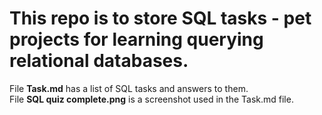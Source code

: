 # This repo is to store SQL tasks - pet projects for learning querying relational databases.  

File **Task.md** has a list of SQL tasks and answers to them.  
File **SQL quiz complete.png** is a screenshot used in the Task.md file.
